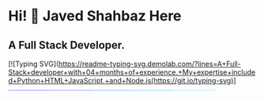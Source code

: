 # Hi! 👋  Javed Shahbaz Here

## A Full Stack Developer.

[![Typing SVG](https://readme-typing-svg.demolab.com/?lines=A+Full-Stack+developer+with+04+months+of+experience.+My+expertise+included+Python+HTML+JavaScript,+and+Node.js(https://git.io/typing-svg)]<br><img src="./line.gif">

